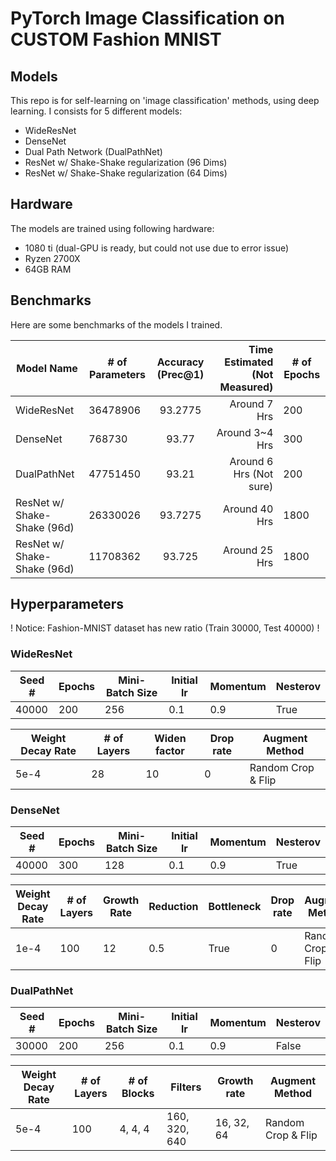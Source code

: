 
# PyTorch Image Classification on __CUSTOM__ Fashion MNIST

## Models
This repo is for self-learning on 'image classification' methods, using deep learning. I consists for 5 different models:
- WideResNet
- DenseNet
- Dual Path Network (DualPathNet)
- ResNet w/ Shake-Shake regularization (96 Dims)
- ResNet w/ Shake-Shake regularization (64 Dims)

## Hardware
The models are trained using following hardware:
- 1080 ti (dual-GPU is ready, but could not use due to error issue)
- Ryzen 2700X
- 64GB RAM

## Benchmarks
Here are some benchmarks of the models I trained.

| Model Name | # of Parameters | Accuracy (Prec@1) | Time Estimated (Not Measured) | # of Epochs |
| ------------- | --------------- | :---------------: | ----------------------: | -------------- |
| WideResNet | 36478906 | 93.2775 | Around 7 Hrs | 200
| DenseNet   | 768730 | 93.77 | Around 3~4 Hrs | 300
| DualPathNet | 47751450 | 93.21 | Around 6 Hrs (Not sure) | 200
| ResNet w/ Shake-Shake (96d) | 26330026 | 93.7275 | Around 40 Hrs | 1800
| ResNet w/ Shake-Shake (96d) | 11708362 | 93.725 | Around 25 Hrs | 1800

## Hyperparameters
! Notice: Fashion-MNIST dataset has new ratio (Train 30000, Test 40000) !

### WideResNet

| Seed # | Epochs | Mini-Batch Size | Initial lr | Momentum | Nesterov | 
| ---- | ---- | ---- | ---- | ---- | ---- |
| 40000 | 200 | 256 | 0.1 | 0.9 | True

| Weight Decay Rate | # of Layers | Widen factor | Drop rate | Augment Method |
| ---- | ---- | ---- | ---- | ---- |
| 5e-4 | 28 | 10 | 0 | Random Crop & Flip

### DenseNet

| Seed # | Epochs | Mini-Batch Size | Initial lr | Momentum | Nesterov | 
| ---- | ---- | ---- | ---- | ---- | ---- |
| 40000 | 300 | 128 | 0.1 | 0.9 | True

| Weight Decay Rate | # of Layers | Growth Rate | Reduction | Bottleneck | Drop rate | Augment Method |
| ---- | ---- | ---- | ---- | ---- | ---- | ---- |
| 1e-4 | 100 | 12 | 0.5 | True | 0 | Random Crop & Flip

### DualPathNet

| Seed # | Epochs | Mini-Batch Size | Initial lr | Momentum | Nesterov | 
| ---- | ---- | ---- | ---- | ---- | ---- |
| 30000 | 200 | 256 | 0.1 | 0.9 | False

| Weight Decay Rate | # of Layers | # of Blocks | Filters  | Growth rate | Augment Method |
| ---- | ---- | ---- | ---- | ---- | ---- | 
| 5e-4 | 100 | 4, 4, 4 | 160, 320, 640 | 16, 32, 64 | Random Crop & Flip
